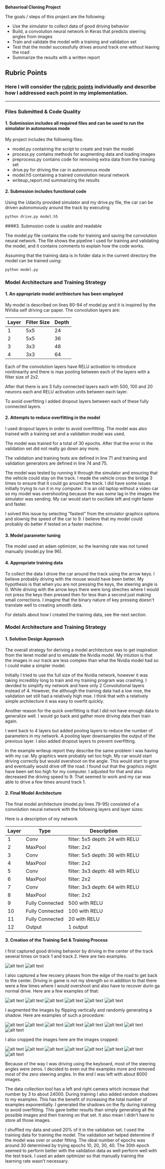 **Behavrioal Cloning Project**

The goals / steps of this project are the following:
* Use the simulator to collect data of good driving behavior
* Build, a convolution neural network in Keras that predicts steering angles from images
* Train and validate the model with a training and validation set
* Test that the model successfully drives around track one without leaving the road
* Summarize the results with a written report

[//]: # (Image References)

[track1]: ./images/track1.jpg "Center"
[track2]: ./images/track2.jpg "Center"
[recovery1]: ./images/track1-recovery1.jpg "Recovery"
[recovery2]: ./images/track1-recovery2.jpg "Recovery"
[recovery3]: ./images/track1-recovery3.jpg "Recovery"
[recovery4]: ./images/track2-recovery1.jpg "Recovery"
[recovery5]: ./images/track2-recovery2.jpg "Recovery"
[recovery6]: ./images/track2-recovery3.jpg "Recovery"
[track1-processed]: ./images/track1-processed.jpg "Center"
[track2-processed]: ./images/track2-processed.jpg "Center"
[recovery1-processed]: ./images/track1-recovery1-processed.jpg "Recovery"
[recovery2-processed]: ./images/track1-recovery2-processed.jpg "Recovery"
[recovery3-processed]: ./images/track1-recovery3-processed.jpg "Recovery"
[recovery4-processed]: ./images/track2-recovery1-processed.jpg "Recovery"
[recovery5-processed]: ./images/track2-recovery2-processed.jpg "Recovery"
[recovery6-processed]: ./images/track2-recovery3-processed.jpg "Recovery"
[track1-cropped]: ./images/track1-cropped.jpg "Center"
[track2-cropped]: ./images/track2-cropped.jpg "Center"
[recovery1-cropped]: ./images/track1-recovery1-cropped.jpg "Recovery"
[recovery2-cropped]: ./images/track1-recovery2-cropped.jpg "Recovery"
[recovery3-cropped]: ./images/track1-recovery3-cropped.jpg "Recovery"
[recovery4-cropped]: ./images/track2-recovery1-cropped.jpg "Recovery"
[recovery5-cropped]: ./images/track2-recovery2-cropped.jpg "Recovery"
[recovery6-cropped]: ./images/track2-recovery3-cropped.jpg "Recovery"
[video1]: ./video.mp4 "Video"


## Rubric Points
### Here I will consider the [rubric points](https://review.udacity.com/#!/rubrics/432/view) individually and describe how I addressed each point in my implementation.

---
### Files Submitted & Code Quality

#### 1. Submission includes all required files and can be used to run the simulator in autonomous mode

My project includes the following files:
* model.py containing the script to create and train the model
* process.py contains methods for augmenting data and loading images
* preprocess.py contains code for removing extra data from the training set
* drive.py for driving the car in autonomous mode
* model.h5 containing a trained convolution neural network
* writeup_report.md summarizing the results

#### 2. Submssion includes functional code
Using the Udacity provided simulator and my drive.py file, the car can be driven autonomously around the track by executing
```sh
python drive.py model.h5
```

####3. Submssion code is usable and readable

The model.py file contains the code for training and saving the convolution neural network. The file shows the pipeline I used for training and validating the model, and it contains comments to explain how the code works.

Assuming that the training data is in folder data in the current directory the model can be trained using:

```sh
python model.py
```

### Model Architecture and Training Strategy

#### 1. An appropriate model arcthiecture has been employed


My model is described on lines 80-94 of model.py and it is inspired by the NVidia self driving car paper. The convolution layers are:

| Layer | Filter Size | Depth |
|-------|-------------|-------|
|   1   |   5x5       |  24   |
|   2   |   5x5       |  36   |
|   3   |   3x3       |  48   |
|   4   |   3x3       |  64   |

Each of the convolution layers have RELU activation to introduce nonlinearity and there is max pooling between each of the layers with a filter size of 2x2.

After that there is are 3 fully connected layers each with 500, 100 and 20 neurons each and RELU activation units between each layer.

To avoid overfitting I added dropout layers between each of these fully connected layers.

#### 2. Attempts to reduce overfitting in the model

I used dropout layers in order to avoid overfitting. The model was also trained with a training set and a validation model was used.

The model was trained for a total of 30 epochs. After that the error in the validation set did not really go down any more.

The validation and training tests are defined in line 71 and training and validation generators are defined in line 74 and 75.

The model was tested by running it through the simulator and ensuring that the vehicle could stay on the track. I made the vehicle cross the bridge 3 times to ensure that it could go around the track. I did have some issues initially trying to run it in my computer. It is an old laptop without a video car so my model was overshooting because the was some lag in the images the simulator was sending. My car would start to oscillate left and right faster and faster.

I solved this issue by selecting "fastest" from the simulator graphics options and slownig the speed of the car to 9. I believe that my model could probably do better if tested on a faster machine.

#### 3. Model parameter tuning

The model used an adam optimizer, so the learning rate was not tuned manually (model.py line 96).

#### 4. Appropriate training data

To collect the data I drove the car around the track using the arrow keys. I believe probably driving with the mouse would have been better. My hypothesis is that when you are not pressing the keys, the steering angle is 0. While driving with the arrow keys there were long streches where I would not press the keys then pressed then for less than a second just making small corrections. I imagine that the binary nature of key pressing doesn't translate well to creating smooth data.

For details about how I created the training data, see the next section.

### Model Architecture and Training Strategy

#### 1. Solution Design Approach

The overall strategy for deriving a model architecture was to get inspiration from the lenet model and to emulate the Nvidia model. My intution is that the images in our track are less complex than what the Nvidia model had so I could make a simpler model.

Initially I tried to use the full size of the Nvidia network, however it was taking incredibly long to train and my training program was crashing. I devided to simplify my network and have only 2 Convolutional layers instead of 4. However, the although the training data had a low mse, the validation set still had a relatively high mse. I think that with a relatively simple architecture it was easy to overfit quickly.

Another reason for the quick overfitting is that I did not have enough data to generalize well. I would go back and gather more driving data then train again.

I went back to 4 layers but added pooling layers to reduce the number of parameters in my network. A pooling layer downsamples the output of the previous layer. I also added dropout layers to prevent overfitting.

In the example writeup report they describe the same problem I was having with my car. My graphics were probably set too high. My car would start driving correctly but would overshoot on the angle. This would start to grow and eventually would drive off the road. I found out that the graphics might have been set too high for my computer. I adjusted for that and also decreased the driving speed to 9. That seemed to work and my car was able to drive a few times around track 1.

#### 2. Final Model Architecture

The final model architecture (model.py lines 79-95) consisted of a convolution neural network with the following layers and layer sizes:

Here is a description of my network

| Layer | Type | Description |
| ------|------|-------------|
|  1   | Conv | filter: 5x5 depth: 24  with RELU|
|  2   | MaxPool | filter: 2x2 |
|  3   | Conv | filter: 5x5 depth: 36 with RELU|
|  4   | MaxPool | filter: 2x2 |
|  5   | Conv | filter: 3x3 depth: 48 with RELU|
|  6   | MaxPool | filter: 2x2 |
|  7   | Conv | filter: 3x3 depth: 64 with RELU|
|  8   | MaxPool | filter: 2x2 |
| 9    | Fully Connected| 500 with RELU |
| 10    | Fully Connected| 100 with RELU |
| 11    | Fully Connected| 20 with RELU |
| 12    | Output | 1 output |

#### 3. Creation of the Training Set & Training Process

I first captured good driving behavior by driving in the center of the track several times on track 1 and track 2. Here are two examples.

![alt text][track1]
![alt text][track2]

I also captured a few recoery phases from the edge of the road to get back to the center. Driving in game is not my strength so in addition to that there were a few times where I would overshoot and also have to recover durin ga normal drive. Here are a few examples of that:

![alt text][recovery1]
![alt text][recovery2]
![alt text][recovery3]
![alt text][recovery4]
![alt text][recovery5]
![alt text][recovery6]

I augmented the images by flipping vertically and randomly generating a shadow. Here are examples of such a procedure:

![alt text][track1-processed]
![alt text][track2-processed]
![alt text][recovery1-processed]
![alt text][recovery2-processed]
![alt text][recovery3-processed]
![alt text][recovery4-processed]
![alt text][recovery5-processed]
![alt text][recovery6-processed]

I also cropped the images here are the images cropped:

![alt text][track1-cropped]
![alt text][track2-cropped]
![alt text][recovery1-cropped]
![alt text][recovery2-cropped]
![alt text][recovery3-cropped]
![alt text][recovery4-cropped]
![alt text][recovery5-cropped]
![alt text][recovery6-cropped]

Because of the way I was driving using the keyboard, most of the steering angles were zeros. I decided to even out the examples more and removed most of the zero steering angles. In the end I was left with about 8000 images.

The data collection tool has a left and right camera which increase that number by 3 to about 24000. During training I also added random shadows to my examples. This has the benefit of increasing the total number of examples exponentially. I generated the shadows on the fly during training to avoid overfitting. This gave better results than simply generating all the possible images and then training on that set. It also mean I didn't have to store all those images.

I shuffled my data and used 20% of it in the validation set. I used the training data for training the model. The validation set helped determine if the model was over or under fitting. The ideal number of epochs was around 30 determined by trying epochs 10, 20, 30, 40. The 30th epoch seemed to perform better with the validation data as well perform well with the test track. I used an adam optimizer so that manually training the learning rate wasn't necessary.
